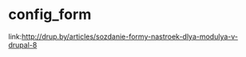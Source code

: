config_form
===========
link:http://drup.by/articles/sozdanie-formy-nastroek-dlya-modulya-v-drupal-8
